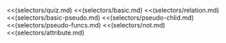 <<(selectors/quiz.md)
<<(selectors/basic.md)
<<(selectors/relation.md)
<<(selectors/basic-pseudo.md)
<<(selectors/pseudo-chlid.md)
<<(selectors/pseudo-funcs.md)
<<(selectors/not.md)
<<(selectors/attribute.md)
